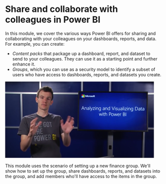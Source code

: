 <properties
   pageTitle="Share and collaborate with colleagues"
   description="Share and collaborate with colleagues in Power BI"
   services="powerbi"
   documentationCenter=""
   authors="davidiseminger"
   manager="mblythe"
   editor=""
   tags=""
   featuredVideoId="meDUu1sFP3Q"/>

<tags
   ms.service="powerbi"
   ms.devlang="NA"
   ms.topic="article"
   ms.tgt_pltfrm="NA"
   ms.workload="powerbi"
   ms.date="02/18/2016"
   ms.author="v-jescoo"/>

# Share and collaborate with colleagues in Power BI

In this module, we cover the various ways Power BI offers for sharing and collaborating with your colleagues on your dashboards, reports, and data. For example, you can create:

-   *Content packs* that package up a dashboard, report, and dataset to send to your colleagues. They can use it as a starting point and further enhance it.
-   *Groups*, which you can use as a security model to identify a subset of users who have access to dashboards, reports, and datasets you create.

![Share and collaborate in Power BI](./media/powerbi-learning-course6-article0/pbi_learn06_00vid.png)

This module uses the scenario of setting up a new finance group. We'll show how to set up the group, share dashboards, reports, and datasets into the group, and add members who'll have access to the items in the group. 